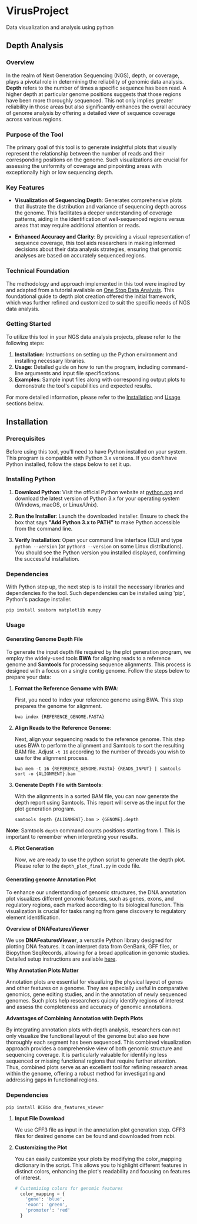 # VirusProject
Data visualization and analysis using python

## Depth Analysis ##

### Overview ###
In the realm of Next Generation Sequencing (NGS), depth, or coverage, plays a pivotal role in determining the reliability of genomic data analysis.
**Depth** refers to the number of times a specific sequence has been read. A higher depth at particular genome positions suggests that those regions have been more thoroughly sequenced.
This not only implies greater reliability in those areas but also significantly enhances the overall accuracy of genome analysis by offering a detailed view of sequence coverage across various regions.

### Purpose of the Tool ###
The primary goal of this tool is to generate insightful plots that visually represent the relationship between the number of reads and their corresponding positions on the genome.
Such visualizations are crucial for assessing the uniformity of coverage and pinpointing areas with exceptionally high or low sequencing depth.

### Key Features ###

- **Visualization of Sequencing Depth**: Generates comprehensive plots that illustrate the distribution and variance of sequencing depth across the genome.
This facilitates a deeper understanding of coverage patterns, aiding in the identification of well-sequenced regions versus areas that may require additional attention or reads.

- **Enhanced Accuracy and Clarity**: By providing a visual representation of sequence coverage, this tool aids researchers in making informed decisions about their data analysis strategies, 
ensuring that genomic analyses are based on accurately sequenced regions.

### Technical Foundation ###

The methodology and approach implemented in this tool were inspired by and adapted from a tutorial available on [One Stop Data Analysis](https://onestopdataanalysis.com/depth-plot/). 
This foundational guide to depth plot creation offered the initial framework, which was further refined and customized to suit the specific needs of NGS data analysis.

### Getting Started ###

To utilize this tool in your NGS data analysis projects, please refer to the following steps:

1. **Installation**: Instructions on setting up the Python environment and installing necessary libraries.
2. **Usage**: Detailed guide on how to run the program, including command-line arguments and input file specifications.
3. **Examples**: Sample input files along with corresponding output plots to demonstrate the tool's capabilities and expected results.

For more detailed information, please refer to the [Installation](#installation) and [Usage](#usage) sections below.


## Installation ##

### Prerequisites ###

Before using this tool, you'll need to have Python installed on your system. This program is compatible with Python 3.x versions. If you don't have Python installed, follow the steps below to set it up. 

### Installing Python ###

1. **Download Python**: Visit the official Python website at [python.org](https://www.python.org/) and download the latest version of Python 3.x for your operating system (Windows, macOS, or Linux/Unix).

2. **Run the Installer**: Launch the downloaded installer. Ensure to check the box that says **"Add Python 3.x to PATH"** to make Python accessible from the command line.

3. **Verify Installation**: Open your command line interface (CLI) and type `python --version` (or `python3 --version` on some Linux distributions). 
You should see the Python version you installed displayed, confirming the successful installation.

### Dependencies ###
With Python step up, the next step is to install the necessary libraries and dependencies fo the tool.
Such dependencies can be installed using 'pip', Python's package installer.
```
pip install seaborn matplotlib numpy
```

### Usage ###

#### Generating Genome Depth File ####

To generate the input depth file required by the plot generation program, we employ the widely-used tools **BWA** for aligning reads to a reference genome and **Samtools** for processing sequence alignments. This process is designed with a focus on a single contig genome. Follow the steps below to prepare your data:

1. **Format the Reference Genome with BWA**:
   
   First, you need to index your reference genome using BWA. This step prepares the genome for alignment.
   
   ```
   bwa index {REFERENCE_GENOME.FASTA}
   ```

2. **Align Reads to the Reference Genome**:
   
   Next, align your sequencing reads to the reference genome. This step uses BWA to perform the alignment and Samtools to sort the resulting BAM file. Adjust `-t 16` according to the number of threads you wish to use for the alignment process.
   
   ```
   bwa mem -t 16 {REFERENCE_GENOME.FASTA} {READS_INPUT} | samtools sort -o {ALIGNMENT}.bam
   ```

3. **Generate Depth File with Samtools**:
   
   With the alignments in a sorted BAM file, you can now generate the depth report using Samtools. This report will serve as the input for the plot generation program.
   
   ```
   samtools depth {ALIGNMENT}.bam > {GENOME}.depth
   ```

**Note**: Samtools `depth` command counts positions starting from 1. This is important to remember when interpreting your results.

4. **Plot Generation**

   Now, we are ready to use the python script to generate the depth plot. Please refer to the `depth_plot_final.py` in code file.

#### Generating genome Annotation Plot ####

   To enhance our understanding of genomic structures, the DNA annotation plot visualizes different genomic features, such as genes, exons, and regulatory regions, each marked according to its biological function. This visualization is crucial for tasks ranging from gene discovery to regulatory element identification.
   
   **Overview of DNAFeaturesViewer**
   
   We use **DNAFeaturesViewer**, a versatile Python library designed for plotting DNA features. It can interpret data from GenBank, GFF files, or Biopython SeqRecords, allowing for a broad application in genomic studies. Detailed setup instructions are available [here](https://edinburgh-genome-foundry.github.io/DnaFeaturesViewer/).
   
   **Why Annotation Plots Matter**
   
   Annotation plots are essential for visualizing the physical layout of genes and other features on a genome. They are especially useful in comparative genomics, gene editing studies, and in the annotation of newly sequenced genomes. Such plots help researchers quickly identify regions of interest and assess the completeness and accuracy of genomic annotations.
   
   **Advantages of Combining Annotation with Depth Plots**
   
   By integrating annotation plots with depth analysis, researchers can not only visualize the functional layout of the genome but also see how thoroughly each segment has been sequenced. This combined visualization approach provides a comprehensive view of both genomic structure and sequencing coverage. It is particularly valuable for identifying less sequenced or missing functional regions that require further attention. Thus, combined plots serve as an excellent tool for refining research areas within the genome, offering a robust method for investigating and addressing gaps in functional regions.

### Dependencies ###

```
pip install BCBio dna_features_viewer
```

1. **Input File Download**
   
   We use GFF3 file as input in the annotation plot generation step. GFF3 files for desired genome can be found and downloaded from ncbi.
   
2. **Customizing the Plot**

   You can easily customize your plots by modifying the color_mapping dictionary in the script. This allows you to highlight different features in distinct colors, enhancing the plot's readability and focusing on features of interest.
   ```python
   # Customizing colors for genomic features
     color_mapping = {
       'gene': 'blue',
       'exon': 'green',
       'promoter': 'red'
     }
   ```
   
